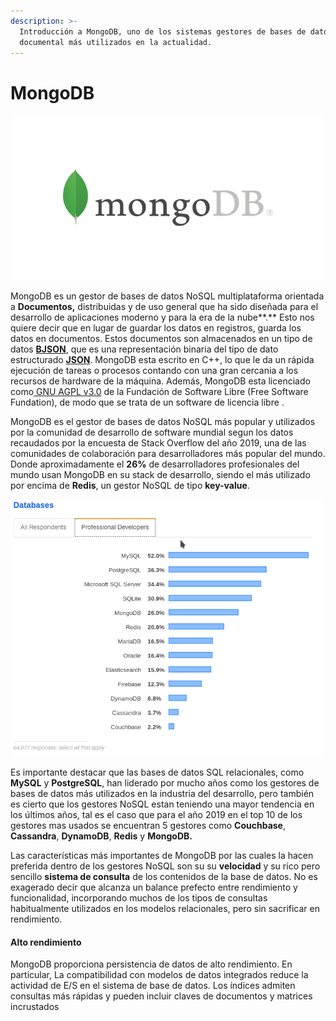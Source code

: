 ```yaml
---
description: >-
  Introducción a MongoDB, uno de los sistemas gestores de bases de datos NoSQL
  documental más utilizados en la actualidad.
---
```


# MongoDB

![](../.gitbook/assets/mongodb.png)

MongoDB es un gestor de bases de datos NoSQL multiplataforma orientada a **Documentos,** distribuidas y de uso general que ha sido diseñada para el desarrollo de aplicaciones moderno y para la era de la nube**.** Esto nos quiere decir que en lugar de guardar los datos en registros, guarda los datos en documentos. Estos documentos son almacenados en un tipo de datos [**BJSON**](http://bjson.org/), que es una representación binaria del tipo de dato estructurado [**JSON**](https://www.json.org/json-en.html). MongoDB esta escrito en C++, lo que le da un rápida ejecución de tareas o procesos contando con una gran cercania a los recursos de hardware de la máquina. Además, MongoDB esta licenciado como[ GNU AGPL v3.0](https://www.mongodb.com/community/licensing) de la Fundación de Software Libre \(Free Software Fundation\), de modo que se trata de un software de licencia libre .

MongoDB es el gestor de bases de datos NoSQL más popular y utilizados por la comunidad de desarrollo de software mundial segun los datos recaudados por la encuesta de Stack Overflow del año 2019, una de las comunidades de colaboración para desarrolladores más popular del mundo. Donde aproximadamente el **26%** de desarrolladores profesionales del mundo usan MongoDB en su stack de desarrollo, siendo el más utilizado por encima de **Redis**, un gestor NoSQL de tipo **key-value**.

![Resultados de la encuesta para desarrolladores de todo el mundo realizada por Stack Overflow en el 2019 ](../.gitbook/assets/stackoverflow2019.png)

Es importante destacar que las bases de datos SQL relacionales, como **MySQL** y **PostgreSQL**, han liderado por mucho años como los gestores de bases de datos más utilizados en la industria del desarrollo, pero también es cierto que los gestores NoSQL estan teniendo una mayor tendencia en los últimos años, tal es el caso que para el año 2019 en el top 10 de los gestores mas usados se encuentran 5 gestores como **Couchbase**, **Cassandra**, **DynamoDB**, **Redis** y **MongoDB.** 

Las características más importantes de MongoDB por las cuales la hacen preferida dentro de los gestores NoSQL son su su **velocidad** y su rico pero sencillo **sistema de consulta** de los contenidos de la base de datos. No es exagerado decir que alcanza un balance prefecto entre rendimiento y funcionalidad, incorporando muchos de los tipos de consultas habitualmente utilizados en los modelos relacionales, pero sin sacrificar en rendimiento.

#### Alto rendimiento

MongoDB proporciona persistencia de datos de alto rendimiento. En particular, La compatibilidad con modelos de datos integrados reduce la actividad de E/S en el sistema de base de datos. Los índices admiten consultas más rápidas y pueden incluir claves de documentos y matrices incrustados















